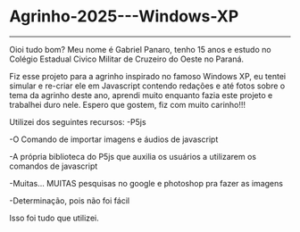 # Agrinho-2025---Windows-XP

-----------------------------------------------------------------------------------------------------------------------------------------------------------------------------------
Oioi tudo bom? Meu nome é Gabriel Panaro, tenho 15 anos e estudo no Colégio Estadual Civico Militar de Cruzeiro do Oeste no Paraná.

Fiz esse projeto para a agrinho inspirado no famoso Windows XP, eu tentei simular e re-criar ele em Javascript contendo redações e até fotos sobre o tema da agrinho deste ano,
aprendi muito enquanto fazia este projeto e trabalhei duro nele. Espero que gostem, fiz com muito carinho!!!

Utilizei dos seguintes recursos:
-P5js

-O Comando de importar imagens e áudios de javascript

-A própria biblioteca do P5js que auxilia os usuários a utilizarem os comandos de javascript

-Muitas... MUITAS pesquisas no google e photoshop pra fazer as imagens

-Determinação, pois não foi fácil

Isso foi tudo que utilizei.
